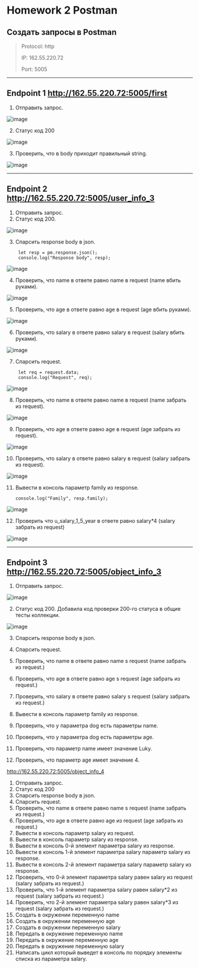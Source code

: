 # Homework 2 Postman


## Создать запросы в Postman 

> Protocol: http
> 
> IP: 162.55.220.72
> 
> Port: 5005

---

## Endpoint 1 http://162.55.220.72:5005/first

1. Отправить запрос.

![image](https://user-images.githubusercontent.com/105673183/176884076-fe5e800a-5c1d-4fad-bfe7-bf66c941bcec.png)

2. Статус код 200

![image](https://user-images.githubusercontent.com/105673183/176892264-298037a8-8d10-4c78-8a12-219912fe0274.png)

3. Проверить, что в body приходит правильный string.

![image](https://user-images.githubusercontent.com/105673183/176891962-99ab8070-8e17-44a7-91fb-b029d50dc3d3.png)

---

## Endpoint 2 http://162.55.220.72:5005/user_info_3

1. Отправить запрос.
2. Статус код 200.

![image](https://user-images.githubusercontent.com/105673183/176892868-327b7d4b-e6ce-4417-b806-dbe067570008.png)

3. Спарсить response body в json.

        let resp = pm.response.json();
        console.log("Response body", resp);

![image](https://user-images.githubusercontent.com/105673183/176893292-48065c4e-2587-4ef5-85ea-5205a9b39c6d.png)

4. Проверить, что name в ответе равно name в request (name вбить руками).

![image](https://user-images.githubusercontent.com/105673183/176893424-cbb67353-7c86-4afa-a2f9-8f4292413f3d.png)

5. Проверить, что age в ответе равно age в request (age вбить руками).

![image](https://user-images.githubusercontent.com/105673183/176893646-662630d2-d633-4216-9167-14bfbd30a30a.png)

6. Проверить, что salary в ответе равно salary в request (salary вбить руками).

![image](https://user-images.githubusercontent.com/105673183/176893924-a87cb01a-2f2a-4e5e-a5ae-8ea05e9a1ac4.png)

7. Спарсить request.

        let req = request.data;
        console.log("Request", req);

![image](https://user-images.githubusercontent.com/105673183/176894175-65bb93c3-a985-4b5a-98a9-cf210465cc62.png)

8. Проверить, что name в ответе равно name в request (name забрать из request).

![image](https://user-images.githubusercontent.com/105673183/176894353-4fad2c0d-ef5f-45f9-b47f-155a098d897d.png)

9. Проверить, что age в ответе равно age в request (age забрать из request).

![image](https://user-images.githubusercontent.com/105673183/176894536-dc104a1d-3190-40c6-859c-decc5338eb97.png)

10. Проверить, что salary в ответе равно salary в request (salary забрать из request).

![image](https://user-images.githubusercontent.com/105673183/176894669-98221c9f-5e80-4996-9a96-44d5780cfc76.png)

11. Вывести в консоль параметр family из response.

        console.log("Family", resp.family);

![image](https://user-images.githubusercontent.com/105673183/176894865-22e200db-a1b4-4b52-a5e1-29143c123a4b.png)

12. Проверить что u_salary_1_5_year в ответе равно salary*4 (salary забрать из request)

![image](https://user-images.githubusercontent.com/105673183/176895091-a671b462-9c91-42a7-a0e5-55b6679cf121.png)

---

## Endpoint 3 http://162.55.220.72:5005/object_info_3

1. Отправить запрос.

![image](https://user-images.githubusercontent.com/105673183/176905517-4aa06316-6e10-4030-99d3-4c5d917334d9.png)

2. Статус код 200.
Добавила код проверки 200-го  статуса в общие тесты коллекции.

![image](https://user-images.githubusercontent.com/105673183/176912258-126bad58-9cd1-4fa1-bd6b-b9de193a077f.png)

3. Спарсить response body в json.

4. Спарсить request.

5. Проверить, что name в ответе равно name s request (name забрать из request.)

6. Проверить, что age в ответе равно age s request (age забрать из request.)

7. Проверить, что salary в ответе равно salary s request (salary забрать из request.)

8. Вывести в консоль параметр family из response.

9. Проверить, что у параметра dog есть параметры name.
11. Проверить, что у параметра dog есть параметры age.
12. Проверить, что параметр name имеет значение Luky.
13. Проверить, что параметр age имеет значение 4.

http://162.55.220.72:5005/object_info_4
1. Отправить запрос.
2. Статус код 200
3. Спарсить response body в json.
4. Спарсить request.
5. Проверить, что name в ответе равно name s request (name забрать из request.)
6. Проверить, что age в ответе равно age из request (age забрать из request.)
7. Вывести в консоль параметр salary из request.
8. Вывести в консоль параметр salary из response.
9. Вывести в консоль 0-й элемент параметра salary из response.
10. Вывести в консоль 1-й элемент параметра salary параметр salary из response.
11. Вывести в консоль 2-й элемент параметра salary параметр salary из response.
12. Проверить, что 0-й элемент параметра salary равен salary из request (salary забрать из request.)
13. Проверить, что 1-й элемент параметра salary равен salary*2 из request (salary забрать из request.)
14. Проверить, что 2-й элемент параметра salary равен salary*3 из request (salary забрать из request.)
15. Создать в окружении переменную name
16. Создать в окружении переменную age
17. Создать в окружении переменную salary
18. Передать в окружение переменную name
19. Передать в окружение переменную age
20. Передать в окружение переменную salary
21. Написать цикл который выведет в консоль по порядку элементы списка из параметра salary.
